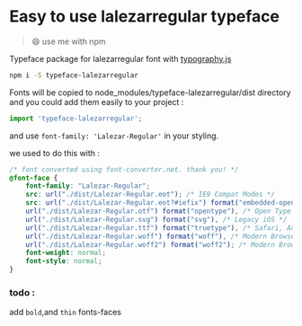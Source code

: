 # Easy to use lalezarregular typeface

> 😄 use me with npm

Typeface package for lalezarregular font with [typography.js](https://github.com/KyleAMathews/typography.js)

```bash
npm i -S typeface-lalezarregular
```
Fonts will be copied to node_modules/typeface-lalezarregular/dist directory
and you could add them easily to your project :
```javascript
import 'typeface-lalezarregular';
```
and use `font-family: 'Lalezar-Regular'` in your styling.


we used to do this with : 
```css
/* font converted using font-converter.net. thank you! */
@font-face {
    font-family: "Lalezar-Regular";
    src: url("./dist/Lalezar-Regular.eot"); /* IE9 Compat Modes */
    src: url("./dist/Lalezar-Regular.eot?#iefix") format("embedded-opentype"), /* IE6-IE8 */
    url("./dist/Lalezar-Regular.otf") format("opentype"), /* Open Type Font */
    url("./dist/Lalezar-Regular.svg") format("svg"), /* Legacy iOS */
    url("./dist/Lalezar-Regular.ttf") format("truetype"), /* Safari, Android, iOS */
    url("./dist/Lalezar-Regular.woff") format("woff"), /* Modern Browsers */
    url("./dist/Lalezar-Regular.woff2") format("woff2"); /* Modern Browsers */
    font-weight: normal;
    font-style: normal;
}

```

### todo :
add `bold`,and `thin` fonts-faces
